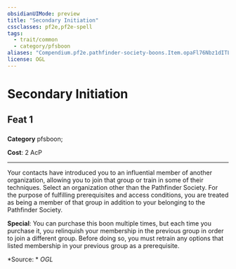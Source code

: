 ```yaml
---
obsidianUIMode: preview
title: "Secondary Initiation"
cssclasses: pf2e,pf2e-spell
tags:
  - trait/common
  - category/pfsboon
aliases: "Compendium.pf2e.pathfinder-society-boons.Item.opaFl76Nbz1dITLz"
license: OGL
---
```

# Secondary Initiation
## Feat 1
### 

**Category** pfsboon; 




**Cost**: 2 AcP

* * *

Your contacts have introduced you to an influential member of another organization, allowing you to join that group or train in some of their techniques. Select an organization other than the Pathfinder Society. For the purpose of fulfilling prerequisites and access conditions, you are treated as being a member of that group in addition to your belonging to the Pathfinder Society.

**Special**: You can purchase this boon multiple times, but each time you purchase it, you relinquish your membership in the previous group in order to join a different group. Before doing so, you must retrain any options that listed membership in your previous group as a prerequisite.

*Source: *
*OGL*